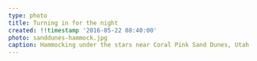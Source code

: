 ```yaml
---
type: photo
title: Turning in for the night
created: !!timestamp '2016-05-22 08:40:00'
photo: sanddunes-hammock.jpg
caption: Hammocking under the stars near Coral Pink Sand Dunes, Utah
---
```

